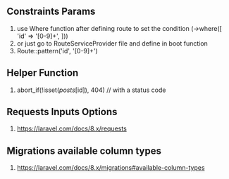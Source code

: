 ## Constraints Params
1) use Where function after defining route to set the condition  (->where([ 'id' => '[0-9]+', ]))
2) or just go to RouteServiceProvider file and define in boot function
3) Route::pattern('id', '[0-9]+')


## Helper Function
1) abort_if(!isset($posts[$id]), 404)  // with a status code

## Requests Inputs Options
1) https://laravel.com/docs/8.x/requests


## Migrations available column types
1) https://laravel.com/docs/8.x/migrations#available-column-types